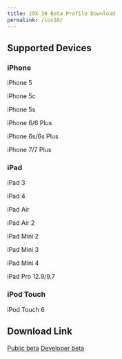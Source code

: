 ```yaml
---
title: iOS 10 Beta Profile Download
permalink: /ios10/
---
```


## Supported Devices

### iPhone

iPhone 5

iPhone 5c

iPhone 5s

iPhone 6/6 Plus

iPhone 6s/6s Plus

iPhone 7/7 Plus

### iPad

iPad 3

iPad 4

iPad Air

iPad Air 2

iPad Mini 2

iPad Mini 3

iPad Mini 4

iPad Pro 12.9/9.7

### iPod Touch

iPod Touch 6

## Download Link
[Public beta](http://erric.cc/downloads/iOS_10_Public_Profile.mobileconfig)
[Developer beta](http://erric.cc/downloads/iOS_beta_Configuration_Profile.mobileconfig)
